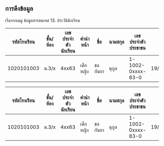 # 
## การดึงข้อมูล 
เริ่มจากเมนู ข้อมูลสารสนเทศ
13. ประวัตินักเรียน


| รหัสโรงเรียน | ชั้น/ห้อง | เลขประจำตัวนักเรียน | คำนำหน้า  | ชื่อ        | นามสกุล      | เลขประจำตัวประชาชน   | วันเกิด      | เพศ  | สัญชาติ | ศาสนา | เชื้อชาติ | บิดา             | เลขประชาชนบิดา | มารดา                  | เลขประชาชนมารดา | ผู้ปกครอง | ระดับชั้น            | ปีที่เข้า | ภาคเรียนที่ | วันที่เข้า  | เข้าเรียนชั้น       | โรงเรียนเดิม    | จังหวัด | จบการศึกษาระดับ  |
|------------|---------|-----------------|----------|------------|------------|------------------|------------|-----|------|------|--------|----------------|--------------|----------------------|--------------|---------|-----------------|--------|--------|------------|-----------------|--------------|--------|---------------|
| 1020101003 | ม.3/x   | 4xx63           | เด็กหญิง | ชลกันยา | นุกูล   | 1-1002-0xxxx-83-0 | 19/04/25x3 | หญิง | ไทย   | พุทธ | ไทย     | นายชลบุรี เจริญฮวด |              | นางสาวกัลยา เจริญฮวด |              |         | มัธยมศึกษาตอนต้น | 2565   


| รหัสโรงเรียน | ชั้น/ห้อง | เลขประจำตัวนักเรียน | คำนำหน้า  | ชื่อ        | นามสกุล      | เลขประจำตัวประชาชน   | วันเกิด      | เพศ  | สัญชาติ | ศาสนา | เชื้อชาติ | บิดา             | เลขประชาชนบิดา | มารดา                  | เลขประชาชนมารดา | ผู้ปกครอง | ระดับชั้น            | ปีที่เข้า | ภาคเรียนที่ | วันที่เข้า  | เข้าเรียนชั้น       | โรงเรียนเดิม    | จังหวัด | จบการศึกษาระดับ  |
|------------|---------|-----------------|----------|------------|------------|------------------|------------|-----|------|------|--------|----------------|--------------|----------------------|--------------|---------|-----------------|--------|--------|------------|-----------------|--------------|--------|---------------|
| 1020101003 | ม.3/x   | 4xx63           | เด็กหญิง | ชลกันยา | นุกูล   | 1-1002-0xxxx-83-0 | 19/04/25x3 | หญิง | ไทย   | พุทธ | ไทย     | นายชลบุรี เจริญฮวด |              | นางสาวกัลยา เจริญฮวด |               |         | มัธยมศึกษาตอนต้น | 2565   | 1      | 01/06/2565 | มัธยมศึกษาปีที่ 1 | อนุบาลชลบุรี  | ชลบุรี | ประถมศึกษาปีที่ 6 |

